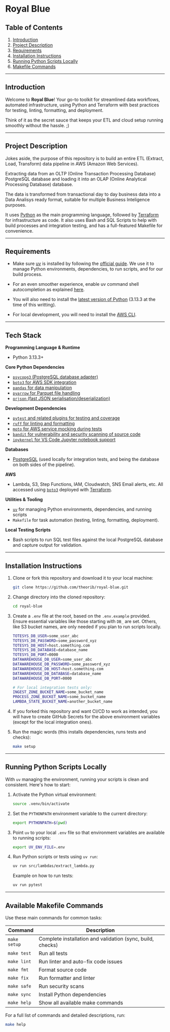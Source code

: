 # Royal Blue

## Table of Contents
1. [Introduction](#introduction)  
2. [Project Description](#project-description)  
3. [Requirements](#requirements)  
4. [Installation Instructions](#installation-instructions)  
5. [Running Python Scripts Locally](#running-python-scripts-locally)  
6. [Makefile Commands](#makefile-commands)  

---

## Introduction

Welcome to **Royal Blue**! Your go-to toolkit for streamlined data workflows, automated infrastructure, using Python and Terraform with best practices for testing, linting, formatting, and deployment.

Think of it as the secret sauce that keeps your ETL and cloud setup running smoothly without the hassle. ;)

---

## Project Description

Jokes aside, the purpose of this repository is to build an entire ETL (Extract, Load, Transform) data pipeline in AWS (Amazon Web Services).

Extracting data from an OLTP (Online Transaction Processing Database) PostgreSQL database and loading it into an OLAP (Online Analytical Processing Database) database.

The data  is transformed from transactional day to day business data into a Data Analisys ready format, suitable for multiple Business Inteligence purposes.

It uses [Python](https://www.python.org) as the main programming language, followed by [Terraform](https://www.hashicorp.com/en/products/terraform) for infrastructure as code. It also uses Bash and SQL Scripts to help with build processes and integration testing, and has a full-featured Makefile for convenience.
    

---

## Requirements

- Make sure [uv](https://docs.astral.sh/uv/) is installed by following the [official guide](https://docs.astral.sh/uv/getting-started/installation/). We use it to manage Python environments, dependencies, to run scripts, and for our build process.
- For an even smoother experience, enable uv command shell autocompletion as explained [here](https://docs.astral.sh/uv/getting-started/installation/#shell-autocompletion).

- You will also need to install the [latest version of Python](https://www.python.org/downloads/) (3.13.3 at the time of this writting).

- For local development, you will need to install the [AWS CLI](https://aws.amazon.com/cli/).

---

## Tech Stack

**Programming Language & Runtime**  
- Python 3.13.3+  

**Core Python Dependencies**  
- [`psycopg3` (PostgreSQL database adapter)](https://www.psycopg.org/psycopg3/docs/)  
- [`boto3` for AWS SDK integration](https://boto3.amazonaws.com/v1/documentation/api/latest/index.html)
- [`pandas` for data manipulation](https://pandas.pydata.org/docs/)
- [`pyarrow` for Parquet file handling](https://arrow.apache.org/docs/python/)
- [`orjson` (fast JSON serialisation/deserialization)](https://github.com/ijl/orjson) 

**Development Dependencies**  
- [`pytest` and related plugins for testing and coverage](https://docs.pytest.org/en/stable/)  
- [`ruff` for linting and formatting](https://docs.astral.sh/ruff/)
- [`moto` for AWS service mocking during tests](https://docs.getmoto.org/en/latest/docs/getting_started.html)
- [`bandit` for vulnerability and security scanning of source code](https://bandit.readthedocs.io/en/latest/)
- [`ipykernel` for VS Code Jupyter notebook support](https://ipykernel.readthedocs.io/en/stable/)

**Databases**  
- [PostgreSQL](https://www.postgresql.org) (used locally for integration tests, and being the database on both sides of the pipeline).

**AWS**  
- Lambda, S3, Step Functions, IAM, Cloudwatch, SNS Email alerts, etc. All accessed using [`boto3`](https://boto3.amazonaws.com/v1/documentation/api/latest/index.html) deployed with [Terraform](https://www.hashicorp.com/en/products/terraform).

**Utilities & Tooling**  
- [`uv`](https://docs.astral.sh/uv/) for managing Python environments, dependencies, and running scripts
- `Makefile` for task automation (testing, linting, formatting, deployment).

**Local Testing Scripts**  
- Bash scripts to run SQL test files against the local PostgreSQL database and capture output for validation.

---

## Installation Instructions

1. Clone or fork this repository and download it to your local machine:

    ```bash
    git clone https://github.com/theorib/royal-blue.git
    ```

2. Change directory into the cloned repository:

    ```bash
    cd royal-blue
    ```

3. Create a `.env` file at the root, based on the `.env.example` provided. Ensure essential variables like those starting with `DB_` are set. Others, like S3 bucket names, are only needed if you plan to run scripts locally.

    ```bash
    TOTESYS_DB_USER=some_user_abc
    TOTESYS_DB_PASSWORD=some_password_xyz
    TOTESYS_DB_HOST=host.something.com
    TOTESYS_DB_DATABASE=database_name
    TOTESYS_DB_PORT=0000
    DATAWAREHOUSE_DB_USER=some_user_abc
    DATAWAREHOUSE_DB_PASSWORD=some_password_xyz
    DATAWAREHOUSE_DB_HOST=host.something.com
    DATAWAREHOUSE_DB_DATABASE=database_name
    DATAWAREHOUSE_DB_PORT=0000
    
    # For local integration tests only:
    INGEST_ZONE_BUCKET_NAME=some_bucket_name
    PROCESS_ZONE_BUCKET_NAME=some_bucket_name
    LAMBDA_STATE_BUCKET_NAME=another_bucket_name
    ```

4. If you forked this repository and want CI/CD to work as intended, you will have to create GitHub Secrets for the above environment variables (except for the local integration ones). 

5. Run the magic words (this installs dependencies, runs tests and checks):

    ```bash
    make setup
    ```

---

## Running Python Scripts Locally

With `uv` managing the environment, running your scripts is clean and consistent. Here's how to start:


1. Activate the Python virtual environment:

    ```bash
    source .venv/bin/activate
    ```

2. Set the `PYTHONPATH` environment variable to the current directory:

    ```bash
    export PYTHONPATH=$(pwd)
    ```

3. Point `uv` to your local `.env` file so that environment variables are available to running scripts:

    ```bash
    export UV_ENV_FILE=.env
    ```

4. Run Python scripts or tests using `uv run`:

    ```bash
    uv run src/lambdas/extract_lambda.py
    ```

    Example on how to run tests:

    ```bash
    uv run pytest
    ```

---

## Available Makefile Commands

Use these main commands for common tasks:

| Command               | Description                                         |
|-----------------------|-----------------------------------------------------|
| `make setup`          | Complete installation and validation (sync, build, checks) |
| `make test`           | Run all tests                                      |
| `make lint`           | Run linter and auto-fix code issues                 |
| `make fmt`            | Format source code                                  |
| `make fix`            | Run formatter and linter                            |
| `make safe`           | Run security scans                                 |
| `make sync`           | Install Python dependencies                         |
| `make help`           | Show all available make commands                    |

For a full list of commands and detailed descriptions, run:

```bash
make help
```
